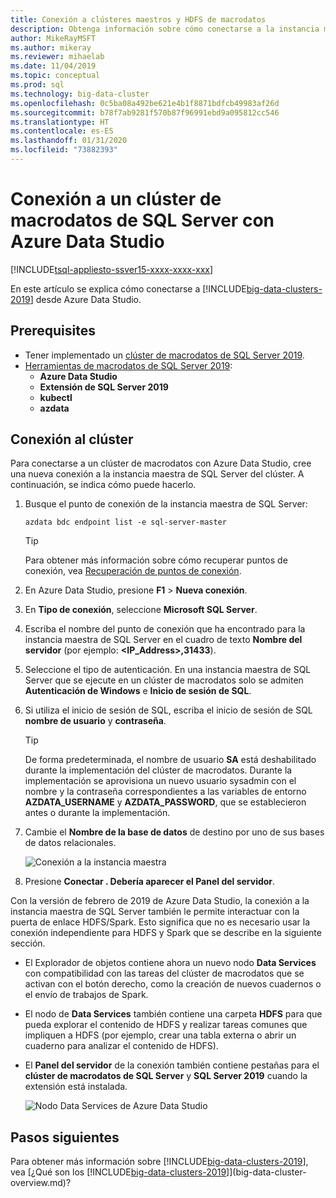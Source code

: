 ```yaml
---
title: Conexión a clústeres maestros y HDFS de macrodatos
description: Obtenga información sobre cómo conectarse a la instancia maestra de SQL Server y a la puerta de enlace HDFS/Spark para un clúster de macrodatos de SQL Server.
author: MikeRayMSFT
ms.author: mikeray
ms.reviewer: mihaelab
ms.date: 11/04/2019
ms.topic: conceptual
ms.prod: sql
ms.technology: big-data-cluster
ms.openlocfilehash: 0c5ba08a492be621e4b1f8871bdfcb49983af26d
ms.sourcegitcommit: b78f7ab9281f570b87f96991ebd9a095812cc546
ms.translationtype: HT
ms.contentlocale: es-ES
ms.lasthandoff: 01/31/2020
ms.locfileid: "73882393"
---
```

# <a name="connect-to-a-sql-server-big-data-cluster-with-azure-data-studio"></a>Conexión a un clúster de macrodatos de SQL Server con Azure Data Studio

[!INCLUDE[tsql-appliesto-ssver15-xxxx-xxxx-xxx](../includes/tsql-appliesto-ssver15-xxxx-xxxx-xxx.md)]

En este artículo se explica cómo conectarse a [!INCLUDE[big-data-clusters-2019](../includes/ssbigdataclusters-ver15.md)] desde Azure Data Studio.

## <a name="prerequisites"></a>Prerequisites

- Tener implementado un [clúster de macrodatos de SQL Server 2019](deployment-guidance.md).
- [Herramientas de macrodatos de SQL Server 2019](deploy-big-data-tools.md):
   - **Azure Data Studio**
   - **Extensión de SQL Server 2019**
   - **kubectl**
   - **azdata**

## <a id="master"></a> Conexión al clúster

Para conectarse a un clúster de macrodatos con Azure Data Studio, cree una nueva conexión a la instancia maestra de SQL Server del clúster. A continuación, se indica cómo puede hacerlo.

1. Busque el punto de conexión de la instancia maestra de SQL Server:

   ```
   azdata bdc endpoint list -e sql-server-master
   ```

   > [!TIP]
   > Para obtener más información sobre cómo recuperar puntos de conexión, vea [Recuperación de puntos de conexión](deployment-guidance.md#endpoints).

1. En Azure Data Studio, presione **F1** > **Nueva conexión**.

1. En **Tipo de conexión**, seleccione **Microsoft SQL Server**.

1. Escriba el nombre del punto de conexión que ha encontrado para la instancia maestra de SQL Server en el cuadro de texto **Nombre del servidor** (por ejemplo: **\<IP_Address\>,31433**). 

1. Seleccione el tipo de autenticación. En una instancia maestra de SQL Server que se ejecute en un clúster de macrodatos solo se admiten **Autenticación de Windows** e **Inicio de sesión de SQL**. 

1. Si utiliza el inicio de sesión de SQL, escriba el inicio de sesión de SQL **nombre de usuario** y **contraseña**.

   > [!TIP]
   > De forma predeterminada, el nombre de usuario **SA** está deshabilitado durante la implementación del clúster de macrodatos. Durante la implementación se aprovisiona un nuevo usuario sysadmin con el nombre y la contraseña correspondientes a las variables de entorno **AZDATA_USERNAME** y **AZDATA_PASSWORD**, que se establecieron antes o durante la implementación.

1. Cambie el **Nombre de la base de datos** de destino por uno de sus bases de datos relacionales.

   ![Conexión a la instancia maestra](./media/connect-to-big-data-cluster/connect-to-cluster.png)

1. Presione **Conectar **. Debería aparecer el** Panel del servidor**.

Con la versión de febrero de 2019 de Azure Data Studio, la conexión a la instancia maestra de SQL Server también le permite interactuar con la puerta de enlace HDFS/Spark. Esto significa que no es necesario usar la conexión independiente para HDFS y Spark que se describe en la siguiente sección.

- El Explorador de objetos contiene ahora un nuevo nodo **Data Services** con compatibilidad con las tareas del clúster de macrodatos que se activan con el botón derecho, como la creación de nuevos cuadernos o el envío de trabajos de Spark. 
- El nodo de **Data Services** también contiene una carpeta **HDFS** para que pueda explorar el contenido de HDFS y realizar tareas comunes que impliquen a HDFS (por ejemplo, crear una tabla externa o abrir un cuaderno para analizar el contenido de HDFS).
- El **Panel del servidor** de la conexión también contiene pestañas para el **clúster de macrodatos de SQL Server** y **SQL Server 2019** cuando la extensión está instalada.

   ![Nodo Data Services de Azure Data Studio](./media/connect-to-big-data-cluster/connect-data-services-node.png)

## <a name="next-steps"></a>Pasos siguientes

Para obtener más información sobre [!INCLUDE[big-data-clusters-2019](../includes/ssbigdataclusters-ver15.md)], vea [¿Qué son los [!INCLUDE[big-data-clusters-2019](../includes/ssbigdataclusters-ver15.md)]](big-data-cluster-overview.md)?
